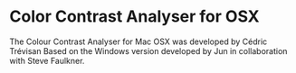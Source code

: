 Color Contrast Analyser for OSX
===============================

The Colour Contrast Analyser for Mac OSX was developed by Cédric Trévisan Based on the Windows version developed by Jun in collaboration with Steve Faulkner.